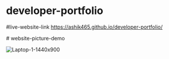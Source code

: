 ﻿# developer-portfolio


#live-website-link 
https://ashik465.github.io/developer-portfolio/

﻿# website-picture-demo


![Laptop-1-1440x900](https://user-images.githubusercontent.com/94781175/212908332-e94ff175-628e-4242-8527-8101e17d851e.png)
